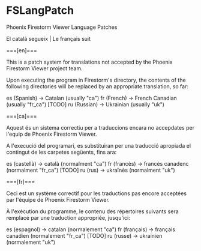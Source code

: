 # FSLangPatch
Phoenix Firestorm Viewer Language Patches

El catalâ segueix | Le français suit

===[en]===

This is a patch system for translations not accepted by the Phoenix Firestorm Viewer project team.

Upon executing the program in Firestorm's directory, the contents of the following directories will be replaced by an appropriate translation, so far:

es (Spanish) -> Catalan (usually "ca")
fr (French) -> French Canadian (usually "fr_ca")
[TODO] ru (Russian) -> Ukrainian (usually "uk")

===[ca]===

Aquest és un sistema correctiu per a traduccions encara no accepdates per l'equip de Phoenix Firestorm Viewer.

A l'execució del programari, es substituiran per una traducció apropiada el contingut de les carpetes següents, fins ara:

es (castellà) -> català (normalment "ca")
fr (francès) -> francès canadenc (normalment "fr_ca")
[TODO] ru (rus) -> ukraïnès (normalment "uk")

===[fr]===

Ceci est un système correctif pour les traductions pas encore acceptées par l'équipe de Phoenix Firestorm Viewer.

À l'exécution du programme, le contenu des répertoires suivants sera remplacé par une traduction appropriée, jusqu'ici:

es (espagnol) -> catalan (normalement "ca")
fr (français) -> français canadien (normalement "fr_ca")
[TODO] ru (russe) -> ukrainien (normalement "uk")
